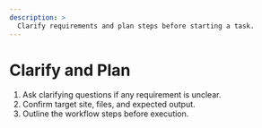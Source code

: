 ```yaml
---
description: >
  Clarify requirements and plan steps before starting a task.
---
```


# Clarify and Plan
1. Ask clarifying questions if any requirement is unclear.
2. Confirm target site, files, and expected output.
3. Outline the workflow steps before execution.
